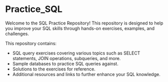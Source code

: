 # Practice_SQL

Welcome to the SQL Practice Repository! This repository is designed to help you improve your SQL skills through hands-on exercises, examples, and challenges.

This repository contains:

- SQL query exercises covering various topics such as SELECT statements, JOIN operations, subqueries, and more.
- Sample databases to practice SQL queries against.
- Solutions to the exercises for reference.
- Additional resources and links to further enhance your SQL knowledge.
